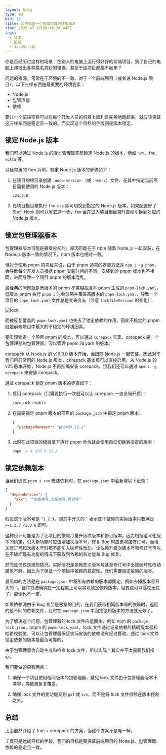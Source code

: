 ```yaml
---
layout: blog
type: md
bid: 15
title: 如何锁定一个前端项目的环境版本
time: 2025-07-19T06:46:26.445Z
tags:
  - 技术
  - 前端
  - JavaScript
---
```


你是否经历过这样的场景：在别人的电脑上运行得好好的前端项目，到了自己的电脑上却报出各种莫名其妙的错误，甚至于连项目都跑不起来？

问题的根源，常常在于环境的不一致。对于一个前端项目（或者说 Node.js 项目），以下三样东西是最重要的环境要素：

- Node.js
- 包管理器
- 依赖

要让一个前端项目可以在每个开发人员的机器上顺利且完美地跑起来，就应该保证这三样东西是稳定且一致的。而实现这个目标的手段则是版本锁定。

## 锁定 Node.js 版本

我们可以通过 Node.js 的版本管理器实现锁定 Node.js 的版本，例如 `nvm`、`fnm`、`volta` 等。

以我常用的 fnm 为例，锁定 Node.js 版本的步骤如下：

1. 在项目的根目录创建 `.node-version` （或 `.nvmrc`）文件，在其中指定当前项目需要使用的 Node.js 版本：

    ```
    v24.2.0
    ```

2. 在项目根目录执行 `fnm use` 即可切换到指定的 Node.js 版本。如果配置好了 Shell Hook 则可以省去这一步，`fnm` 会在进入项目根目录时自动切换到对应的 Node.js 版本。

## 锁定包管理器版本

包管理器版本可能是最受忽视的。原因可能在于 npm 随着 Node.js 一起安装，在 Node.js 版本一致的情况下，npm 版本也相对一致。

但对于使用 pnpm 的项目来说，由于 pnpm 通常的安装方法是 `npm i -g pnpm`，会导致每个开发人员根据 pnpm 安装时间的不同，安装到的 pnpm 版本也不相同，进而导致一个项目 pnpm 的版本混乱。

最经典的问题就是低版本的 pnpm 不兼容高版本 pnpm 生成的 `pnpm-lock.yaml`，低版本 pnpm 执行 `pnpm i` 时会忽略并覆盖高版本的 `pnpm-lock.yaml`，导致一个项目的 `pnpm-lock.yaml` 文件总是变来变去（注意 `lockfileVersion` 的变化）：

![lock](/images/blog/16/lock.png)

而被反复覆盖的 `pnpm-lock.yaml` 也失去了锁定依赖的作用。因此不稳定的 pnpm 就是前端项目中最大的不稳定的环境因素。

要实现锁定一个项目 pnpm 的版本，可以通过 `corepack` 实现。corepack 是一个包管理器的包管理器，可以管理 pnpm 和 yarn 的版本。

corepack 从 Node.js 的 v16.9.0 版本开始，会跟随 Node.js 一起安装。因此对于我们目前常用的 Node.js 版本，corepack 基本都可以直接启用。从 Node.js 的 v25 版本开始，Node.js 不再捆绑安装 corepack，但我们还可以通过 `npm i -g corepack` 来安装 corepack。

通过 corepack 锁定 pnpm 版本的步骤如下：

1. 启用 corepack（只需要执行一次就可以让 corepack 一直全局开启）：

    ```sh
    corepack enable
    ```

2. 在需要锁定 pnpm 版本的项目的 `package.json` 中指定 pnpm 版本：

    ```json
    {
      "packageManager": "pnpm@9.15.2"
    }
    ```

3. 此时在此项目的根目录下执行 pnpm 命令就会使用自动切换到指定的版本：

    ```sh
    pnpm -v # 打印 9.15.2
    ```

## 锁定依赖版本

当我们通过 `pnpm i xxx` 安装依赖时，在 `package.json` 中会新增以下记录：

```json
{
  "dependencies": {
    "xxx": "^主版本号.次版本号.修订号"
  }
}
```

假设这个版本号是 `^1.2.3`，则其中开头的 `^` 表示这个依赖的实际版本只要满足`>=1.2.3 <2.0.0` 即可。

这种设计可能是为了让项目的依赖尽量升级次版本和修订版本。因为根据语义化版本的约定，引入新功能时应该增加次版本号，修复 Bug 时应该增加修订号，而增加修订号和次版本号时都不能引入破坏性改动。让依赖升级次版本号和修订号可以在不破坏现有功能的情况下获取到依赖的新功能和 Bug 修复。

然而这仅仅是理想情况。实际情况是依赖在次版本号甚至修订号中出现破坏性改动屡见不鲜。因此为了保证一个项目中依赖的稳定性，我们需要锁定依赖的版本。

最简单的方法是在 `package.json` 中将所有依赖的版本都固定，例如去掉版本号开头的 `^`。这种办法确实在一定程度上可以实现锁定依赖版本。但要说可以高枕无忧了，那倒也不一定。

如果依赖源由于 Bug 甚至是恶意的目的，在我们获取相同版本号的依赖时，返回的是不同的依赖文件，此时在 `package.json` 中固定依赖版本的方法就无效了。

为了解决这个问题，包管理器的 lock 文件应运而生，例如 npm 的 `package-lock.json`，pnpm 的 `pnpm-lock.yaml`。lock 文件通过记录依赖的精确版本号和哈希校验值，可以让包管理器保证实际安装的依赖没有经过篡改。通过 lock 文件锁定依赖的版本是最为可靠的。

由于包管理器会自动生成和检查 lock 文件，所以实际上其实并不太需要我们操心。

我们要做的只有两点：

1. 确保一个项目使用相同版本的包管理器，避免 lock 文件由于包管理器版本不兼容，导致被反复覆盖。

2. 确保 lock 文件的变动提交到 `git` 或 `svn`，而不是将 lock 文件排除在版本控制之外。

## 总结

上面虽然介绍了 fnm + corepack 的方案，但这个方案不是唯一解。

工具只是达成目标的手段，我们的目标是要保证前端项目的 Node.js、包管理器、依赖的稳定且一致。
